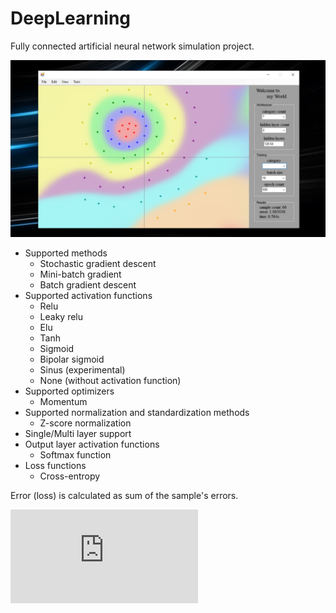 # DeepLearning
Fully connected artificial neural network simulation project.

![alt text](github%20resource/app_main.png)

* Supported methods
  * Stochastic gradient descent
  * Mini-batch gradient
  * Batch gradient descent
* Supported activation functions
  * Relu
  * Leaky relu
  * Elu
  * Tanh
  * Sigmoid
  * Bipolar sigmoid
  * Sinus (experimental)
  * None (without activation function)
* Supported optimizers
  * Momentum
* Supported normalization and standardization methods
  * Z-score normalization
* Single/Multi layer support
* Output layer activation functions
  * Softmax function
* Loss functions
  * Cross-entropy

Error (loss) is calculated as sum of the sample's errors.

![equation](http://www.sciweavers.org/tex2img.php?eq=error%3D%5Csum_%7Bi%7D%5E%7Bn%7D%20L%28x_%7Bi%7D%2C%20y_%7Bi%7D%29&bc=White&fc=Black&im=jpg&fs=12&ff=arev&edit=0)
